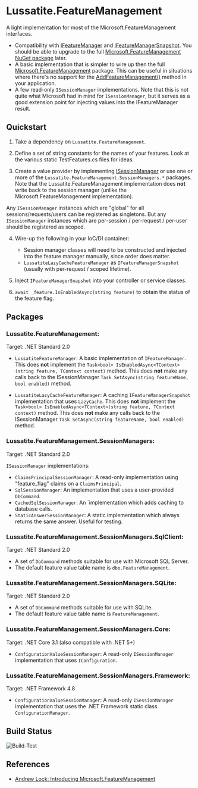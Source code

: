 # Lussatite.FeatureManagement

A light implementation for most of the Microsoft.FeatureManagement interfaces.

- Compatibility with [IFeatureManager](https://docs.microsoft.com/en-us/dotnet/api/microsoft.featuremanagement.ifeaturemanager) and [IFeatureManagerSnapshot](https://docs.microsoft.com/en-us/dotnet/api/microsoft.featuremanagement.ifeaturemanagersnapshot).  You should be able to upgrade to the full [Microsoft.FeatureManagement NuGet package](https://www.nuget.org/packages/Microsoft.FeatureManagement/) later.
- A basic implementation that is simpler to wire up then the full [Microsoft.FeatureManagement](https://github.com/microsoft/FeatureManagement-Dotnet) package.  This can be useful in situations where there's no support for the [AddFeatureManagement()](https://docs.microsoft.com/en-us/dotnet/api/microsoft.featuremanagement.servicecollectionextensions.addfeaturemanagement) method in your application.
- A few read-only `ISessionManager` implementations.  Note that this is not quite what Microsoft had in mind for `ISessionManager`, but it serves as a good extension point for injecting values into the IFeatureManager result.

## Quickstart

1. Take a dependency on `Lussatite.FeatureManagement`.

2. Define a set of string constants for the names of your features.  Look at the various static TestFeatures.cs files for ideas.

3. Create a value provider by implementing [ISessionManager](https://docs.microsoft.com/en-us/dotnet/api/microsoft.featuremanagement.isessionmanager) or use one or more of the `Lussatite.FeatureManagement.SessionManagers.*` packages.  Note that the Lussatite.FeatureManagement implementation does **not** write back to the session manager (unlike the Microsoft.FeatureManagement implementation).

Any `ISessionManager` instances which are "global" for all sessions/requests/users can be registered as singletons.  But any `ISessionManager` instances which are per-session / per-request / per-user should be registered as scoped.

4. Wire-up the following in your IoC/DI container:

    - Session manager classes will need to be constructed and injected into the feature manager manually, since order does matter.
    - `LussatiteLazyCacheFeatureManager` as `IFeatureManagerSnapshot` (usually with per-request / scoped lifetime).

5. Inject `IFeatureManagerSnapshot` into your controller or service classes.

6. `await _feature.IsEnabledAsync(string feature)` to obtain the status of the feature flag.

## Packages

### Lussatite.FeatureManagement:

Target: .NET Standard 2.0

- `LussatiteFeatureManager`: A basic implementation of `IFeatureManager`. This does **not** implement the `Task<bool> IsEnabledAsync<TContext>(string feature, TContext context)` method. This does **not** make any calls back to the ISessionManager `Task SetAsync(string featureName, bool enabled)` method.

- `LussatiteLazyCacheFeatureManager`: A caching `IFeatureManagerSnapshot` implementation that uses `LazyCache`. This does **not** implement the `Task<bool> IsEnabledAsync<TContext>(string feature, TContext context)` method. This does **not** make any calls back to the ISessionManager `Task SetAsync(string featureName, bool enabled)` method.

### Lussatite.FeatureManagement.SessionManagers:

Target: .NET Standard 2.0

`ISessionManager` implementations:

- `ClaimsPrincipalSessionManager`: A read-only implementation using "feature_flag" claims on a `ClaimsPrincipal`.
- `SqlSessionManager`: An implementation that uses a user-provided `DbCommand`.
- `CachedSqlSessionManager`: An `implementation which adds caching to database calls.
- `StaticAnswerSessionManager`: A static implementation which always returns the same answer.  Useful for testing.

### Lussatite.FeatureManagement.SessionManagers.SqlClient:

Target: .NET Standard 2.0

- A set of `DbCommand` methods suitable for use with Microsoft SQL Server.
- The default feature value table name is `dbo.FeatureManagement`.

### Lussatite.FeatureManagement.SessionManagers.SQLite:

Target: .NET Standard 2.0

- A set of `DbCommand` methods suitable for use with SQLite.
- The default feature value table name is `FeatureManagement`.

### Lussatite.FeatureManagement.SessionManagers.Core:

Target: .NET Core 3.1 (also compatible with .NET 5+)

- `ConfigurationValueSessionManager`: A read-only `ISessionManager` implementation that uses `IConfiguration`.

### Lussatite.FeatureManagement.SessionManagers.Framework:

Target: .NET Framework 4.8

- `ConfigurationValueSessionManager`: A read-only `ISessionManager` implementation that uses the .NET Framework static class `ConfigurationManager`.

## Build Status

![Build-Test](https://github.com/tgharold/Lussatite.FeatureManagement/actions/workflows/dotnet.yml/badge.svg)

## References

- [Andrew Lock: Introducing Microsoft.FeatureManagement](https://andrewlock.net/introducing-the-microsoft-featuremanagement-library-adding-feature-flags-to-an-asp-net-core-app-part-1/)
